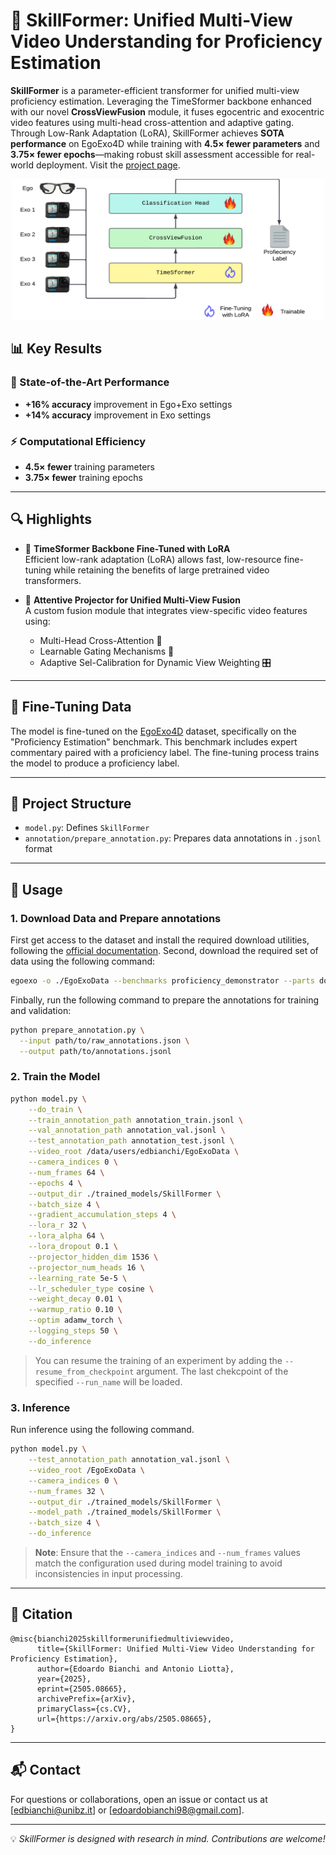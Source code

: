 # 🎯 SkillFormer: Unified Multi-View Video Understanding for Proficiency Estimation

**SkillFormer** is a parameter-efficient transformer for unified multi-view proficiency estimation. Leveraging the TimeSformer backbone enhanced with our novel **CrossViewFusion** module, it fuses egocentric and exocentric video features using multi-head cross-attention and adaptive gating. Through Low-Rank Adaptation (LoRA), SkillFormer achieves **SOTA performance** on EgoExo4D while training with **4.5× fewer parameters** and **3.75× fewer epochs**—making robust skill assessment accessible for real-world deployment. Visit the [project page](https://edowhite.github.io/SkillFormer/).

<p align="center">
<img src="./img/SkillFormer.jpeg" width="500" height="225" />
</p>

## 📊 Key Results

### 🎯 State-of-the-Art Performance
- **+16% accuracy** improvement in Ego+Exo settings
- **+14% accuracy** improvement in Exo settings

### ⚡ Computational Efficiency
- **4.5× fewer** training parameters
- **3.75× fewer** training epochs

---

## 🔍 Highlights

- 🧠 **TimeSformer Backbone Fine-Tuned with LoRA**  
  Efficient low-rank adaptation (LoRA) allows fast, low-resource fine-tuning while retaining the benefits of large pretrained video transformers.

- 🧲 **Attentive Projector for Unified Multi-View Fusion**  
  A custom fusion module that integrates view-specific video features using:
  - Multi-Head Cross-Attention 🧩
  - Learnable Gating Mechanisms 🚪
  - Adaptive Sel-Calibration for Dynamic View Weighting 🎛️

---

## 🔧 Fine-Tuning Data

The model is fine-tuned on the [EgoExo4D](https://ego-exo4d-data.org) dataset, specifically on the "Proficiency Estimation" benchmark. This benchmark includes expert commentary paired with a proficiency label. The fine-tuning process trains the model to produce a proficiency label.

---

## 📁 Project Structure

- `model.py`: Defines `SkillFormer`
- `annotation/prepare_annotation.py`: Prepares data annotations in `.jsonl` format

---

## 🚀 Usage

### 1. Download Data and Prepare annotations
First get access to the dataset and install the required download utilities, following the [official documentation](https://docs.ego-exo4d-data.org).
Second, download the required set of data using the following command:

```bash
egoexo -o ./EgoExoData --benchmarks proficiency_demonstrator --parts downscaled_takes/448 annotations -y
```

Finbally, run the following command to prepare the annotations for training and validation:

```bash
python prepare_annotation.py \
  --input path/to/raw_annotations.json \
  --output path/to/annotations.jsonl
```

### 2. Train the Model
```bash
python model.py \
    --do_train \
    --train_annotation_path annotation_train.jsonl \
    --val_annotation_path annotation_val.jsonl \
    --test_annotation_path annotation_test.jsonl \
    --video_root /data/users/edbianchi/EgoExoData \
    --camera_indices 0 \
    --num_frames 64 \
    --epochs 4 \
    --output_dir ./trained_models/SkillFormer \
    --batch_size 4 \
    --gradient_accumulation_steps 4 \
    --lora_r 32 \
    --lora_alpha 64 \
    --lora_dropout 0.1 \
    --projector_hidden_dim 1536 \
    --projector_num_heads 16 \
    --learning_rate 5e-5 \
    --lr_scheduler_type cosine \
    --weight_decay 0.01 \
    --warmup_ratio 0.10 \
    --optim adamw_torch \
    --logging_steps 50 \
    --do_inference
```

> You can resume the training of an experiment by adding the ```--resume_from_checkpoint``` argument. The last chekcpoint of the specified ```--run_name``` will be loaded.

### 3. Inference
Run inference using the following command.

```bash
python model.py \
    --test_annotation_path annotation_val.jsonl \
    --video_root /EgoExoData \
    --camera_indices 0 \
    --num_frames 32 \
    --output_dir ./trained_models/SkillFormer \
    --model_path ./trained_models/SkillFormer \
    --batch_size 4 \
    --do_inference
```

> **Note**: Ensure that the `--camera_indices` and `--num_frames` values match the configuration used during model training to avoid inconsistencies in input processing.

---

## 🧪 Citation

```
@misc{bianchi2025skillformerunifiedmultiviewvideo,
      title={SkillFormer: Unified Multi-View Video Understanding for Proficiency Estimation}, 
      author={Edoardo Bianchi and Antonio Liotta},
      year={2025},
      eprint={2505.08665},
      archivePrefix={arXiv},
      primaryClass={cs.CV},
      url={https://arxiv.org/abs/2505.08665}, 
}
```

---

## 📬 Contact

For questions or collaborations, open an issue or contact us at [edbianchi@unibz.it] or [edoardobianchi98@gmail.com].

---

💡 *SkillFormer is designed with research in mind. Contributions are welcome!*